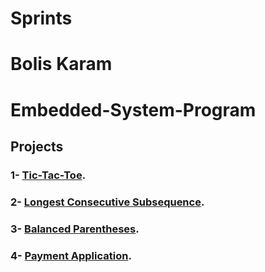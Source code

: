 # Sprints
# Bolis Karam
# Embedded-System-Program

## Projects

### 1- [Tic-Tac-Toe](https://github.com/boliskaram/Tic-Tac-Toe).

### 2- [Longest Consecutive Subsequence](https://github.com/boliskaram/Longest_Consecutive_Subsequence).

### 3- [Balanced Parentheses](https://github.com/boliskaram/Balanced-Parentheses).

### 4- [Payment Application](https://github.com/boliskaram/Payment_Application).




